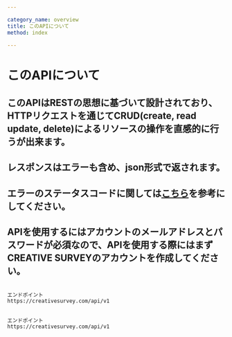 ```yaml
---

category_name: overview
title: このAPIについて
method: index

---
```


# このAPIについて

## このAPIはRESTの思想に基づいて設計されており、HTTPリクエストを通じてCRUD(create, read update, delete)によるリソースの操作を直感的に行うが出来ます。

## レスポンスはエラーも含め、json形式で返されます。

## エラーのステータスコードに関しては[こちら](#error_example)を参考にしてください。

## APIを使用するにはアカウントのメールアドレスとパスワードが必須なので、APIを使用する際にはまずCREATIVE SURVEYのアカウントを作成してください。



~~~

エンドポイント
https://creativesurvey.com/api/v1

~~~

~~~

エンドポイント
https://creativesurvey.com/api/v1

~~~
